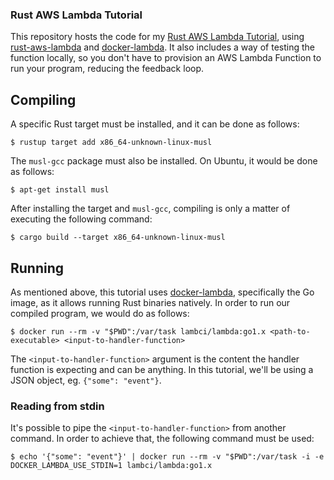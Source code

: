 ### Rust AWS Lambda Tutorial

This repository hosts the code for my [Rust AWS Lambda Tutorial](), using [rust-aws-lambda](https://github.com/srijs/rust-aws-lambda) and [docker-lambda](https://github.com/lambci/docker-lambda). It also includes a way of testing the function locally, so you don't have to provision an AWS Lambda Function to run your program, reducing the feedback loop.

## Compiling

A specific Rust target must be installed, and it can be done as follows:

`$ rustup target add x86_64-unknown-linux-musl`

The `musl-gcc` package must also be installed. On Ubuntu, it would be done as follows:

`$ apt-get install musl`

After installing the target and `musl-gcc`, compiling is only a matter of executing the following command:

`$ cargo build --target x86_64-unknown-linux-musl`

## Running

As mentioned above, this tutorial uses [docker-lambda](https://github.com/lambci/docker-lambda), specifically the Go image, as it allows running Rust binaries natively.
In order to run our compiled program, we would do as follows:

```$ docker run --rm -v "$PWD":/var/task lambci/lambda:go1.x <path-to-executable> <input-to-handler-function>```

The `<input-to-handler-function>` argument is the content the handler function is expecting and can be anything. In this tutorial, we'll be using a JSON object, eg. `{"some": "event"}`.

### Reading from stdin

It's possible to pipe the `<input-to-handler-function>` from another command. In order to achieve that, the following command must be used:

`$ echo '{"some": "event"}' | docker run --rm -v "$PWD":/var/task -i -e DOCKER_LAMBDA_USE_STDIN=1 lambci/lambda:go1.x`
